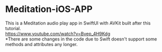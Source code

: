 # Meditation-iOS-APP
This is a Meditation audio play app in SwiftUI with AVKit built after this tutorial.<br />
https://www.youtube.com/watch?v=Bvep_4H9Kdg <br />
*There are some changes in the code due to Swift doesn't support some methods and attributes any longer.<br />

